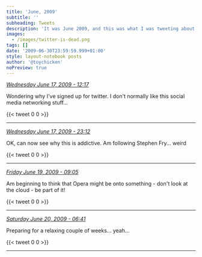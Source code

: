 ```yaml
---
title: 'June, 2009'
subtitle: ''
subheading: Tweets
description: 'It was June 2009, and this was what I was tweeting about...'
images:
  - /images/twitter-is-dead.png
tags: []
date: '2009-06-30T23:59:59.999+01:00'
style: layout-notebook posts
author: '@toychicken'
noPreview: true
---
```


<p><a id="2205240985" href="#2205240985"><em title="2009-06-17T12:17:49.000+01:00">Wednesday June 17, 2009 - 12:17</em></a></p>
      
Wondering why I've signed up for twitter. I don't normally like this social media networking stuff...

{{< tweet 0 0 >}}

---

<p><a id="2213313885" href="#2213313885"><em title="2009-06-17T23:12:34.000+01:00">Wednesday June 17, 2009 - 23:12</em></a></p>
      
OK, can now see why this is addictive. Am following Stephen Fry... weird

{{< tweet 0 0 >}}

---

<p><a id="2235386423" href="#2235386423"><em title="2009-06-19T09:05:22.000+01:00">Friday June 19, 2009 - 09:05</em></a></p>
      
Am beginning to think that Opera might be onto something  - don't look at the cloud - be part of it!

{{< tweet 0 0 >}}

---

<p><a id="2249628707" href="#2249628707"><em title="2009-06-20T06:41:59.000+01:00">Saturday June 20, 2009 - 06:41</em></a></p>
      
Preparing for a relaxing couple of weeks... yeah...

{{< tweet 0 0 >}}

---
